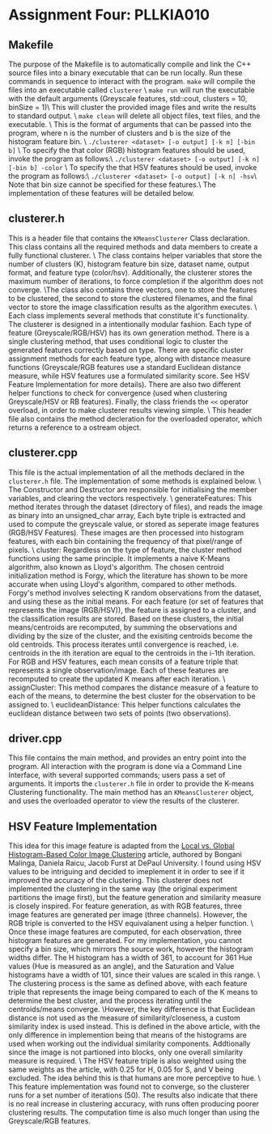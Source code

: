 # Assignment Four: PLLKIA010

## Makefile
The purpose of the Makefile is to automatically compile and link the C++ source files into a binary executable that can be run locally. Run these commands in sequence to interact with the program.
```make``` will compile the files into an executable called ```clusterer```
\\
```make run``` will run the executable with the default arguments (Greyscale features, std::cout, clusters = 10, binSize = 1)\\
This will cluster the provided image files and write the results to standard output.
\\
```make clean``` will delete all object files, text files, and the executable. 
\\
This is the format of arguments that can be passed into the program, where n is the number of clusters and b is the size of the histogram feature bin. 
\\
```./clusterer <dataset> [-o output] [-k n] [-bin b]```
\\
To specify the that color (RGB) histogram features should be used, invoke the program as follows:\\
```./clusterer <dataset> [-o output] [-k n] [-bin b] -color```
\\
To specify the that HSV features should be used, invoke the program as follows:\\
```./clusterer <dataset> [-o output] [-k n] -hsv```\\
Note that bin size cannot be specified for these features.\\
The implementation of these features will be detailed below. 

## clusterer.h

This is a header file that contains the ```KMeansClusterer``` Class declaration. This class contains all the required methods and data members to create a fully functional clusterer. 
\\
The class contains helper variables that store the number of clusters (K), histogram feature bin size, dataset name, output format, and feature type (color/hsv). Additionally, the clusterer stores the maximum number of iterations, to force completion if the algorithm does not converge. 
\\The class also contains three vectors, one to store the features to be clustered, the second to store the clustered filenames, and the final vector to store the image classification results as the algorithm executes.
\\ Each class implements several methods that constitute it's functionality. The clusterer is designed in a intentionally modular fashion. Each type of feature (Greyscale/RGB/HSV) has its own generation method. There is a single clustering method, that uses conditional logic to cluster the generated features correctly based on type. There are specific cluster assignment methods for each feature type, along with distance measure functions (Greyscale/RGB features use a standard Euclidean distance measure, while HSV features use a formulated similarity score. See HSV Feature Implementation for more details). There are also two different helper functions to check for convergence (used when clustering Greyscale/HSV or RB features). Finally, the class friends the `<<` operator overload, in order to make clusterer results viewing simple. 
\\
This header file also contains the method decleration for the overloaded operator, which returns a reference to a ostream object.

## clusterer.cpp

This file is the actual implementation of all the methods declared in the ```clusterer.h``` file. The implementation of some methods is explained below. \\
The Constructor and Destructor are responsible for initialising the member variables, and clearing the vectors respectively.
\\
generateFeatures: This method iterates through the dataset (directory of files), and reads the image as binary into an unsigned_char array, Each byte triple is extracted and used to compute the greyscale value, or stored as seperate image features (RGB/HSV Features). These images are then processed into histogram features, with each bin containing the frequency of that pixel/range of pixels.
\\
cluster: Regardless on the type of feature, the cluster method functions using the same principle. It implements a naive K-Means algorithm, also known as Lloyd's algorithm. The chosen centroid initialization method is Forgy, which the literature has shown to be more accurate when using Lloyd's algorithm, compared to other methods. Forgy's method involves selecting K random observations from the dataset, and using these as the initial means. For each feature (or set of features that represents the image (RGB/HSV)), the feature is assigned to a cluster, and the classification results are stored. Based on these clusters, the initial means/centroids are recomputed, by summing the observations and dividing by the size of the cluster, and the exisiting centroids become the old centroids. This process iterates until convergence is reached, i.e. centroids in the ith iteration are equal to the centroids in the i-1th iteration. For RGB and HSV features, each mean consits of a feature triple that represents a single observation/image. Each of these features are recomputed to create the updated K means after each iteration.
\\
assignCluster: This method compares the distance measure of a feature to each of the means, to determine the best cluster for the observation to be assigned to.
\\
euclideanDistance: This helper functions calculates the euclidean distance between two sets of points (two observations).


## driver.cpp

This file contains the main method, and provides an entry point into the program. All interaction with the program is done via a Command Line Interface, with several supported commands;  users pass a set of arguments. It imports the ```clusterer.h``` file in order to provide the K-means Clustering functionality. The main method has an ```KMeansClusterer``` object, and uses the overloaded operator to view the results of the clusterer.

## HSV Feature Implementation
This idea for this image feature is adapted from the [Local vs. Global Histogram-Based Color Image Clustering](https://pdfs.semanticscholar.org/2dd3/e875bc2141e68bbf2bd9ebb9160c2a76abea.pdf) article, authored by
Bongani Malinga, Daniela Raicu, Jacob Furst at DePaul University. I found using HSV values to be intriguing and decided to imeplement it in order to see if it improved the accuracy of the clustering. This clusterer does not implemented the clustering in the same way (the original experiment partitions the image first), but the feature generation and similarity measure is closely inspired. For feature generation, as with RGB features, three image features are generated per image (three channels). However, the RGB triple is converted to the HSV equivalanent using a helper function. 
\\
Once these image features are computed, for each observation, three histogram features are generated. For my implementation, you cannot specify a bin size, which mirrors the source work, however the histogram widths differ. The H histogram has a width of 361, to account for 361 Hue values (Hue is measured as an angle), and the Saturation and Value histograms have a width of 101, since their values are scaled in this range. 
\\
The clustering process is the same as defined above, with each feature triple that represents the image being compared to each of the K means to determine the best cluster, and the process iterating until the centroids/means converge.
\\However, the key difference is that Euclidean distance is not used as the measure of similarity/closeness, a custom similarity index is used instead. This is defined in the above article, with the only difference in implemention being that means of the histograms are used when working out the individual similarity components. Addtionally since the image is not partioned into blocks, only one overall similarity measure is required. 
\\
The HSV feature triple is also weighted using the same weights as the article, with 0.25 for H, 0.05 for S, and V being excluded. The idea behind this is that humans are more perceptive to hue. 
\\
This feature implementation was found not to converge, so the clusterer runs for a set number of iterations (50). The results also indicate that there is no real increase in clustering accuracy, with runs often producing poorer clustering results. The computation time is also much longer than using the Greyscale/RGB features.
